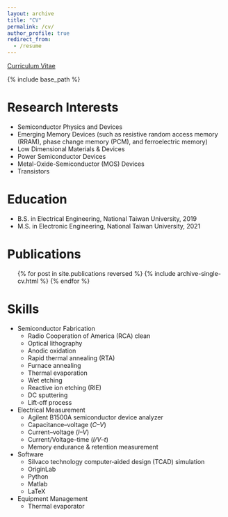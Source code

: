 ```yaml
---
layout: archive
title: "CV"
permalink: /cv/
author_profile: true
redirect_from:
  - /resume
---
```


[Curriculum Vitae](http://JerryJianLin.github.io/files/CV_Jian_Yu_Lin_Ver_3_3.pdf) <br/>

{% include base_path %}

Research Interests
======
* Semiconductor Physics and Devices
* Emerging Memory Devices (such as resistive random access memory (RRAM), phase change memory (PCM), and ferroelectric memory)
* Low Dimensional Materials & Devices 
* Power Semiconductor Devices
* Metal-Oxide-Semiconductor (MOS) Devices
* Transistors <br/>

Education
======
* B.S. in Electrical Engineering, National Taiwan University, 2019
* M.S. in Electronic Engineering, National Taiwan University, 2021

Publications
======
  <ul>{% for post in site.publications reversed %}
    {% include archive-single-cv.html %}
  {% endfor %}</ul>

<!--
Research experience
======
* Capacitance–Voltage Lab, National Taiwan University: Research Assistant
  * Github University
  * Duties included: Tagging issues
  * Supervisor: Professor Git

* Fall 2015: Research Assistant
  * Github University
  * Duties included: Merging pull requests
  * Supervisor: Professor Hub

Work experience
======
* Summer 2015: Research Assistant
  * Github University
  * Duties included: Tagging issues
  * Supervisor: Professor Git

* Fall 2015: Research Assistant
  * Github University
  * Duties included: Merging pull requests
  * Supervisor: Professor Hub
  
-->

Skills
======
* Semiconductor Fabrication
  *  Radio Cooperation of America (RCA) clean
  *  Optical lithography
  *  Anodic oxidation
  *  Rapid thermal annealing (RTA)
  *   Furnace annealing
  *   Thermal evaporation
  *   Wet etching
  *   Reactive ion etching (RIE)
  *   DC sputtering
  *   Lift‑off process
* Electrical Measurement
  * Agilent B1500A semiconductor device analyzer
  * Capacitance–voltage (_C–V_)
  * Current–voltage (_I–V_)
  * Current/Voltage–time (_I/V–t_)
  * Memory endurance & retention measurement
* Software
  * Silvaco technology computer‑aided design (TCAD) simulation
  * OriginLab
  * Python
  * Matlab
  * LaTeX
* Equipment Management
  * Thermal evaporator



<!--
Talks
======
  <ul>{% for post in site.talks %}
    {% include archive-single-talk-cv.html %}
  {% endfor %}</ul>
  
Teaching
======
  <ul>{% for post in site.teaching %}
    {% include archive-single-cv.html %}
  {% endfor %}</ul>
  
Service and leadership
======
* Currently signed in to 43 different slack teams

-->
